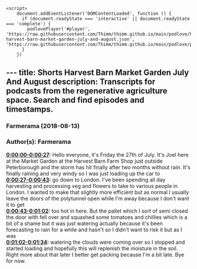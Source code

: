 <script src="https://cdn.podlove.org/web-player/embed.js"></script>
    <script>
        document.addEventListener('DOMContentLoaded', function () {
          if (document.readyState === 'interactive' || document.readyState === 'complete') {
            podlovePlayer('#player', 'https://raw.githubusercontent.com/Thimm/thimm.github.io/main/podlove/https://raw.githubusercontent.com/Thimm/thimm.github.io/main/podlove/podlove/Farmerama/Shorts-harvest-barn-market-garden-july-and-august.json', 'https://raw.githubusercontent.com/Thimm/thimm.github.io/main/podlove/podlove/Farmerama/config.json').then(registerExternalEvents('player'))
          }
        })
  </script>---
title: Shorts Harvest Barn Market Garden July And August
description: Transcripts for podcasts from the regenerative agriculture space. Search and find episodes and timestamps.
---

### Farmerama  (2018-08-13)  
### Author(s): Farmerama  

**[0:00:00-0:00:27](https://soundcloud.com/farmerama-radio/joel-rodker-july-august#t=0:00:00):**  Hello everyone, it's Friday the 27th of July. It's Joel here at the Market Garden at the  Harvest Barn Farm Shop just outside Peterborough and the storm has hit finally after two months  without rain. It's finally raining and very windy so I was just loading up the car to  
**[0:00:27-0:00:43](https://soundcloud.com/farmerama-radio/joel-rodker-july-august#t=0:00:27):**  go down to London. I've been spending all day harvesting and processing veg and flowers to  take to various people in London. I wanted to make that slightly more efficient but as normal I  usually leave the doors of the polytunnel open while I'm away because I don't want it to get  
**[0:00:43-0:01:02](https://soundcloud.com/farmerama-radio/joel-rodker-july-august#t=0:00:43):**  too hot in here. But the pallet which I sort of semi closed the door with fell over and squashed  some tomatoes and chillies which is a bit of a shame but it was just watering actually because  it's been forecasting to rain for a while and hasn't so I didn't want to risk it but as I was  
**[0:01:02-0:01:34](https://soundcloud.com/farmerama-radio/joel-rodker-july-august#t=0:01:02):**  watering the clouds were coming over so I stopped and started loading and hopefully this will  replenish the moisture in the soil. Right more about that later I better get packing because  I'm a bit late. Bye for now.  